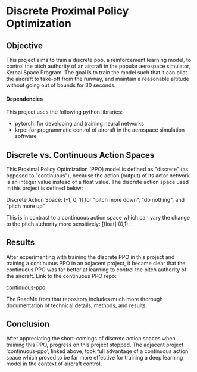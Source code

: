 # Discrete Proximal Policy Optimization 
## Objective
This project aims to train a discrete ppo, a reinforcement learning model, to control the pitch authority of an aircraft in the popular aerospace simulator, Kerbal Space Program. The goal is to train the model such that it can pilot the aircraft to take-off from the runway, and maintain a reasonable altitude without going out of bounds for 30 seconds.

#### Dependencies
This project uses the following python libraries:
- pytorch: for developing and training neural networks
- krpc: for programmatic control of aircraft in the aerospace simulation software

## Discrete vs. Continuous Action Spaces
This Proximal Policy Optimization (PPO) model is defined as "discrete" (as opposed to "continuous"), because the action (output) of its actor network is an integer value instead of a float value. The discrete action space used in this project is defined below:

Discrete Action Space: [-1, 0, 1] for "pitch more down", "do nothing", and "pitch more up"

This is in contrast to a continuous action space which can vary the change to the pitch authority more sensitively: [float] (0,1).

## Results
After experimenting with training the discrete PPO in this project and training a continuous PPO in an adjacent project, it became clear that the continuous PPO was far better at learning to control the pitch authority of the aircraft. Link to the continuous PPO repo:

[continuous-ppo](https://github.com/hakobabajian/continuous-ppo.git)

The ReadMe from that repository includes much more thorough documentation of technical details, methods, and results.

## Conclusion
After appreciating the short-comings of discrete action spaces when training this PPO, progress on this project stopped. The adjacent project 'continuous-ppo', linked above, took full advantage of a continuous action space which proved to be far more effective for training a deep learning model in the context of aircraft control.
